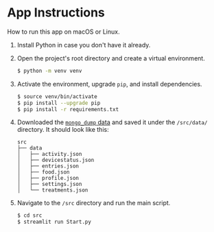 # App Instructions
How to run this app on macOS or Linux. 
1. Install Python in case you don't have it already. 
3. Open the project's root directory and create a virtual environment.
	```bash
	$ python -m venv venv
	```
3. Activate the environment, upgrade `pip`, and install dependencies.
	```bash
	$ source venv/bin/activate
	$ pip install --upgrade pip
	$ pip install -r requirements.txt
	```
3. Downloaded the [`mongo_dump` data](https://drive.google.com/drive/folders/1Lukvv8iPmfk3nX3-KrZ165xKgrmHeFw-?usp=share_link) and saved it under the `/src/data/` directory. It should look like this:

	```
	src
	├── data
	│   ├── activity.json
	│   ├── devicestatus.json
	│   ├── entries.json
	│   ├── food.json
	│   ├── profile.json
	│   ├── settings.json
	│   └── treatments.json
	```

1. Navigate to the `/src` directory and run the main script.
	```bash
	$ cd src
	$ streamlit run Start.py
	```
